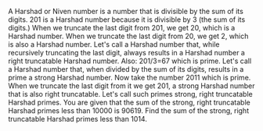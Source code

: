 
A Harshad or Niven number is a number that is divisible by the sum of its digits.
201 is a Harshad number because it is divisible by 3 (the sum of its digits.)
When we truncate the last digit from 201, we get 20, which is a Harshad number.
When we truncate the last digit from 20, we get 2, which is also a Harshad number.
Let's call a Harshad number that, while recursively truncating the last digit, always results in a Harshad number a right truncatable Harshad number.
Also:
201/3=67 which is prime.
Let's call a Harshad number that, when divided by the sum of its digits, results in a prime a strong Harshad number.
Now take the number 2011 which is prime.
When we truncate the last digit from it we get 201, a strong Harshad number that is also right truncatable.
Let's call such primes strong, right truncatable Harshad primes.
You are given that the sum of the strong, right truncatable Harshad primes less than 10000 is 90619.
Find the sum of the strong, right truncatable Harshad primes less than 1014.
